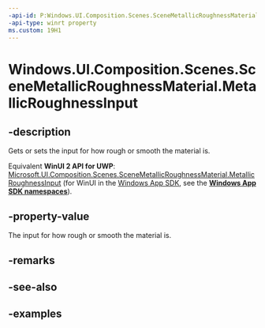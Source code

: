 ```yaml
---
-api-id: P:Windows.UI.Composition.Scenes.SceneMetallicRoughnessMaterial.MetallicRoughnessInput
-api-type: winrt property
ms.custom: 19H1
---
```


<!-- Property syntax.
public SceneMaterialInput MetallicRoughnessInput { get;  set; }
-->

# Windows.UI.Composition.Scenes.SceneMetallicRoughnessMaterial.MetallicRoughnessInput

## -description

Gets or sets the input for how rough or smooth the material is.

Equivalent **WinUI 2 API for UWP**: [Microsoft.UI.Composition.Scenes.SceneMetallicRoughnessMaterial.MetallicRoughnessInput](/windows/winui/api/microsoft.ui.composition.scenes.scenemetallicroughnessmaterial.metallicroughnessinput) (for WinUI in the [Windows App SDK](/windows/apps/windows-app-sdk/), see the **[Windows App SDK namespaces](/windows/windows-app-sdk/api/winrt/)**).

## -property-value

The input for how rough or smooth the material is.

## -remarks

## -see-also

## -examples

